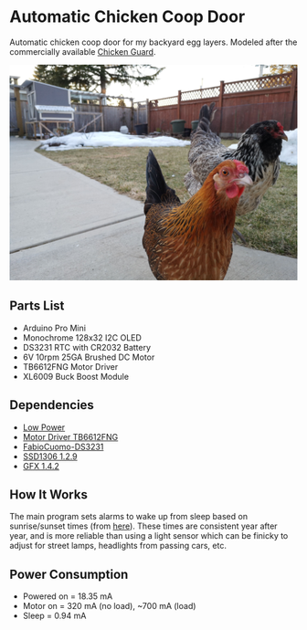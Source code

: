 # Automatic Chicken Coop Door

Automatic chicken coop door for my backyard egg layers. Modeled after the commercially available [Chicken Guard](https://www.chickenguard.com/).

![](Images/IMG_20190303_172957.jpg)

## Parts List
- Arduino Pro Mini
- Monochrome 128x32 I2C OLED
- DS3231 RTC with CR2032 Battery
- 6V 10rpm 25GA Brushed DC Motor
- TB6612FNG Motor Driver
- XL6009 Buck Boost Module

## Dependencies
- [Low Power](https://github.com/rocketscream/Low-Power)
- [Motor Driver TB6612FNG](https://github.com/sparkfun/SparkFun_TB6612FNG_Arduino_Library)
- [FabioCuomo-DS3231](https://github.com/FabioCuomo/FabioCuomo-DS3231)
- [SSD1306 1.2.9](https://github.com/adafruit/Adafruit_SSD1306)
- [GFX 1.4.2](https://github.com/adafruit/Adafruit-GFX-Library)

## How It Works

The main program sets alarms to wake up from sleep based on sunrise/sunset times (from [here](https://www.timeanddate.com/sun/canada/vancouver?month=1&year=2019)). These times are consistent year after year, and is more reliable than using a light sensor which can be finicky to adjust for street lamps, headlights from passing cars, etc.

## Power Consumption

- Powered on = 18.35 mA
- Motor on = 320 mA (no load), ~700 mA (load)
- Sleep = 0.94 mA
